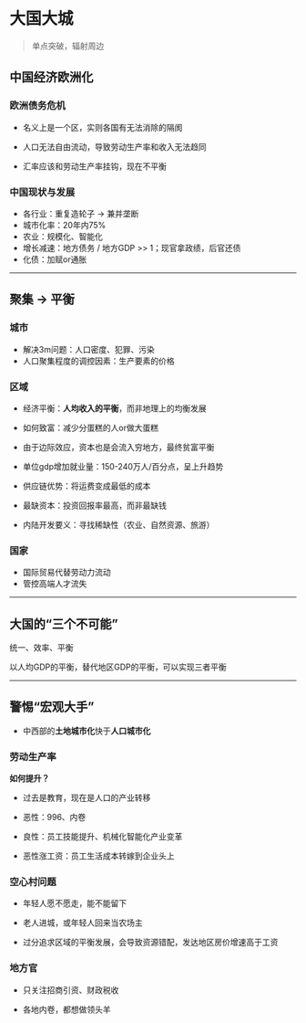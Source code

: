 # 大国大城

> 单点突破，辐射周边

## 中国经济欧洲化

### 欧洲债务危机

- 名义上是一个区，实则各国有无法消除的隔阂

- 人口无法自由流动，导致劳动生产率和收入无法趋同

- 汇率应该和劳动生产率挂钩，现在不平衡

### 中国现状与发展

- 各行业：重复造轮子 -> 兼并垄断
- 城市化率：20年内75%
- 农业：规模化、智能化
- 增长减速：地方债务 / 地方GDP >> 1；现官拿政绩，后官还债
- 化债：加赋or通胀

---

## 聚集 -> 平衡

### 城市

- 解决3m问题：人口密度、犯罪、污染
- 人口聚集程度的调控因素：生产要素的价格

### 区域

- 经济平衡：**人均收入的平衡**，而非地理上的均衡发展

- 如何致富：减少分蛋糕的人or做大蛋糕

- 由于边际效应，资本也是会流入穷地方，最终贫富平衡

- 单位gdp增加就业量：150-240万人/百分点，呈上升趋势

- 供应链优势：将运费变成最低的成本

- 最缺资本：投资回报率最高，而非最缺钱

- 内陆开发要义：寻找稀缺性（农业、自然资源、旅游）

### 国家

- 国际贸易代替劳动力流动
- 管控高端人才流失

---

## 大国的“三个不可能”

统一、效率、平衡

以人均GDP的平衡，替代地区GDP的平衡，可以实现三者平衡

---

## 警惕“宏观大手”

- 中西部的**土地城市化**快于**人口城市化**

### 劳动生产率

**如何提升？**

- 过去是教育，现在是人口的产业转移

- 恶性：996、内卷

- 良性：员工技能提升、机械化智能化产业变革

- 恶性涨工资：员工生活成本转嫁到企业头上

### 空心村问题

- 年轻人愿不愿走，能不能留下

- 老人进城，或年轻人回来当农场主

- 过分追求区域的平衡发展，会导致资源错配，发达地区房价增速高于工资

### 地方官

- 只关注招商引资、财政税收

- 各地内卷，都想做领头羊

